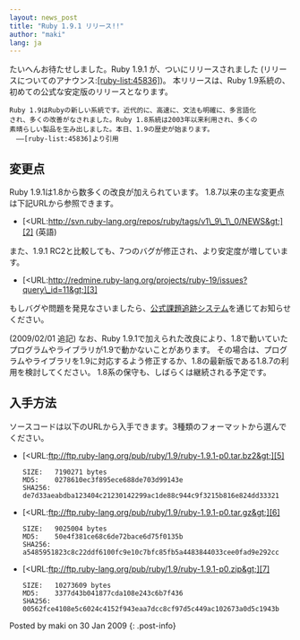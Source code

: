 ```yaml
---
layout: news_post
title: "Ruby 1.9.1 リリース!!"
author: "maki"
lang: ja
---
```


たいへんお待たせしました。Ruby 1.9.1 が、ついにリリースされました
(リリースについてのアナウンス:[\[ruby-list:45836\]][1])。 本リリースは、Ruby
1.9系統の、初めての公式な安定版のリリースとなります。

    Ruby 1.9はRubyの新しい系統です。近代的に、高速に、文法も明確に、多言語化
    され、多くの改善がなされました。Ruby 1.8系統は2003年以来利用され、多くの
    素晴らしい製品を生み出しました。本日、1.9の歴史が始まります。
    　——[ruby-list:45836]より引用

## 変更点

Ruby 1.9.1は1.8から数多くの改良が加えられています。 1.8.7以来の主な変更点は下記URLから参照できます。

* [&lt;URL:http://svn.ruby-lang.org/repos/ruby/tags/v1\_9\_1\_0/NEWS&gt;][2]
  (英語)

また、1.9.1 RC2と比較しても、7つのバグが修正され、より安定度が増しています。

* [&lt;URL:http://redmine.ruby-lang.org/projects/ruby-19/issues?query\_id=11&gt;][3]

もしバグや問題を発見なさいましたら、[公式課題追跡システム][4]を通じてお知らせください。

(2009/02/01 追記) なお、Ruby
1.9.1で加えられた改良により、1.8で動いていたプログラムやライブラリが1.9で動かないことがあります。
その場合は、プログラムやライブラリを1.9に対応するよう修正するか、1.8の最新版である1.8.7の利用を検討してください。
1.8系の保守も、しばらくは継続される予定です。

## 入手方法

ソースコードは以下のURLから入手できます。3種類のフォーマットから選んでください。

* [&lt;URL:ftp://ftp.ruby-lang.org/pub/ruby/1.9/ruby-1.9.1-p0.tar.bz2&gt;][5]
  
      SIZE:   7190271 bytes
      MD5:    0278610ec3f895ece688de703d99143e
      SHA256: de7d33aeabdba123404c21230142299ac1de88c944c9f3215b816e824dd33321

* [&lt;URL:ftp://ftp.ruby-lang.org/pub/ruby/1.9/ruby-1.9.1-p0.tar.gz&gt;][6]
  
      SIZE:   9025004 bytes
      MD5:    50e4f381ce68c6de72bace6d75f0135b
      SHA256: a5485951823c8c22ddf6100fc9e10c7bfc85fb5a4483844033cee0fad9e292cc

* [&lt;URL:ftp://ftp.ruby-lang.org/pub/ruby/1.9/ruby-1.9.1-p0.zip&gt;][7]
  
      SIZE:   10273609 bytes
      MD5:    3377d43b041877cda108e243c6b7f436
      SHA256: 00562fce4108e5c6024c4152f943eaa7dcc8cf97d5c449ac102673a0d5c1943b

Posted by maki on 30 Jan 2009
{: .post-info}



[1]: http://blade.nagaokaut.ac.jp/cgi-bin/scat.rb/ruby/ruby-list/45836 
[2]: http://svn.ruby-lang.org/repos/ruby/tags/v1_9_1_0/NEWS 
[3]: http://redmine.ruby-lang.org/projects/ruby-19/issues?query_id=11 
[4]: http://redmine.ruby-lang.org 
[5]: ftp://ftp.ruby-lang.org/pub/ruby/1.9/ruby-1.9.1-p0.tar.bz2 
[6]: ftp://ftp.ruby-lang.org/pub/ruby/1.9/ruby-1.9.1-p0.tar.gz 
[7]: ftp://ftp.ruby-lang.org/pub/ruby/1.9/ruby-1.9.1-p0.zip 
